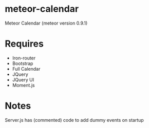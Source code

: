 meteor-calendar
===============

Meteor Calendar (meteor version 0.9.1)


Requires
===============
- Iron-router
- Bootstrap
- Full Calendar
- JQuery
- JQuery UI
- Moment.js

Notes
===============
Server.js has (commented) code to add dummy events on startup